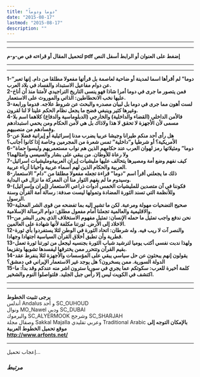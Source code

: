 ```yaml
---
title: "دوما ودوماً"
date: "2015-08-17"
lastmod: "2015-08-17"
description: ""
---
```

---

---

**لتحميل المقال أو قراءته في ص-و-م pdf إضغط على العنوان أو الرابط أسفل النص**

---



---

**1-“دوما” لم أقرأها اسما لمدينة أو ضاحية لعاصمة بل قرأتها مفعولا مطلقا من دام. إنها تعبر عن دوام مفاعيل الاستبداد والفساد في بلاد العرب.  
2-فمن يتصور ما جرى في دوما أمرا شاذا فهو ينسى التاريخ التراجيدي لأمتنا منذ أن أناخ عليها نخب الانحطاطين: الذاتي والموروث على الاستعمار.  
3-لست أهون مما جرى في دوما بل لبيان مصدره والبحث عن شروط علاجه. فدوما ورابعة وغيرها كثير وينبغي فضح ما يجعل نظام الحكم علينا لا لنا لقرون.  
4-فالأمن الداخلي (القضاء والداخلية) والخارجي (الدبلوماسية والدفاع) كلاهما اسم بلا مسمى لأن الأجهزة لا تحقق لا هذا ولاذاك بل هي لأمن الحكام ومن يحمي استبدادهم وفسادهم من منصبيهم.  
5-هل رأى أحد منكم طيرانا وجيشا عربيا يضرب مدنا إسرائيلية أو إيرانية فضلا عن الأمريكية؟ أو شرطيا و”داخلية” تمس شعرة من المجرمين وخاصة إذا كانوا أجانب؟  
6-“دوما” ومثيلاتها رمز لهوان العرب عند حكامهم الذين هم نواب مستعمريهم وليسوا حماة ولا رعاة للأوطان. من يبقي على بشار والسيسي وأمثالهما؟  
7-كيف نفهم وضع أمة ومصيرها يتحالف عليها مليشيات إيران العربيةومليشيات اسرائيل العربية والحكام الذين لهم أسماء عربية وأحيانا أزياء عربية.  
8-ذلك ما يجعلني أقرأ اسم “دوما” قراءة تجعله مفعولا مطلقا من “دام” الاستعمار وسيدوم ما لم يفهم الثوار منا أن المعركة ما تزال في البداية.  
9-فكوننا في آن متصدين للمليشيات الخمس أدوات ذراعي الاستعمار (إيران وإسرائيل) وللأنظمة التي تسند الثورة المضادة وتمولها ليست صدفة: رسالة أمة القرآن وسنة الرسول.  
10-صحيح التضحيات مهولة ومرعبة. لكن ما تشير إليه بما تفضحه من قوى الشر المحلية والاقليمية والعالمية تجعلنا أمام مفعول مطلق: دوام الرسالة الإسلامية.  
11–نحن ندفع واجب تمثيل ما حمله الإنسان: تمثيل مفهوم الاستخلاف الذي يحرر البشر من الاخلاد إلى الأرض. ثورتنا مكلفة لأنها شهادة على العالمين.  
12-والنصر آت لا ريب فيه. وله شرطان: اتحاد الثورة في الوطن لئلا يستفردوا بأي ثورة قطرية وأن تطبق أخلاق القرآن السياسية اجتهادا وجهادا.  
13-ولهذا ندبت نفسي أكتب يوميا لترشيد شباب الثورة بجنسيه ليجعل من ثورتنا ثورة تعمل بقيم القرآن وتتحرر ممن يخترقها ليفسدها تشويها وتقزيما.  
14-يقولون إنهم يبحثون عن حل سياسي يبقي على المؤسسات والأجهزة لئلا ينفرط عقد الدولة السورية. ممن يسخرون؟ هل يوجد غير الاستعمار الإيراني في دمشق؟  
15-كلمة أخيرة للعرب: سكوتكم عما يجري في سوريا سترون اشر منه عندكم وقد بدأ: ما اكتشف في الكويت ليس إلا رأس جبل الجليد. فلتواصلوا النوم والشخير.**

---

---

**يرجى تثبيت الخطوط**   
 أندلس Andalus  و أحد SC\_OUHOUD  
 ونوال MO\_Nawel  ودبي SC\_DUBAI   
 واليرموك SC\_ALYERMOOK  وشرجح SC\_SHARJAH   
 وصقال مجلة Sakkal Majalla وعربي تقليدي Traditional Arabic  **بالإمكان التوجه إلى موقع تحميل الخطوط العربية  
 http://www.arfonts.net/**

---

إعجاب تحميل...

### *مرتبط*